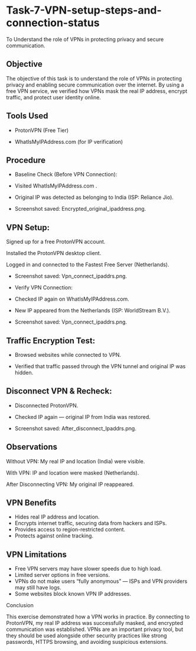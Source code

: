 # Task-7-VPN-setup-steps-and-connection-status
To Understand the role of VPNs in protecting privacy and secure communication.

## Objective

The objective of this task is to understand the role of VPNs in protecting privacy and enabling secure communication over the internet. By using a free VPN service, we verified how VPNs mask the real IP address, encrypt traffic, and protect user identity online.

## Tools Used

- ProtonVPN (Free Tier)

- WhatIsMyIPAddress.com (for IP verification)

## Procedure

- Baseline Check (Before VPN Connection):

- Visited WhatIsMyIPAddress.com
.
- Original IP was detected as belonging to India (ISP: Reliance Jio).

- Screenshot saved: Encrypted_original_ipaddress.png.

## VPN Setup:

Signed up for a free ProtonVPN account.

Installed the ProtonVPN desktop client.

Logged in and connected to the Fastest Free Server (Netherlands).

- Screenshot saved: Vpn_connect_ipaddrs.png.

- Verify VPN Connection:

- Checked IP again on WhatIsMyIPAddress.com.

- New IP appeared from the Netherlands (ISP: WorldStream B.V.).

- Screenshot saved: Vpn_connect_ipaddrs.png.

## Traffic Encryption Test:

- Browsed websites while connected to VPN.

- Verified that traffic passed through the VPN tunnel and original IP was hidden.

## Disconnect VPN & Recheck:

- Disconnected ProtonVPN.

- Checked IP again — original IP from India was restored.

- Screenshot saved: After_disconnect_Ipaddrs.png.

## Observations ##

Without VPN: My real IP and location (India) were visible.

With VPN: IP and location were masked (Netherlands).

After Disconnecting VPN: My original IP reappeared.

## VPN Benefits ##

- Hides real IP address and location.
- Encrypts internet traffic, securing data from hackers and ISPs.
- Provides access to region-restricted content.
- Protects against online tracking.

## VPN Limitations ##

- Free VPN servers may have slower speeds due to high load.
- Limited server options in free versions.
- VPNs do not make users “fully anonymous” — ISPs and VPN providers may still have logs.
- Some websites block known VPN IP addresses.

Conclusion

This exercise demonstrated how a VPN works in practice. By connecting to ProtonVPN, my real IP address was successfully masked, and encrypted communication was established. VPNs are an important privacy tool, but they should be used alongside other security practices like strong passwords, HTTPS browsing, and avoiding suspicious extensions.
